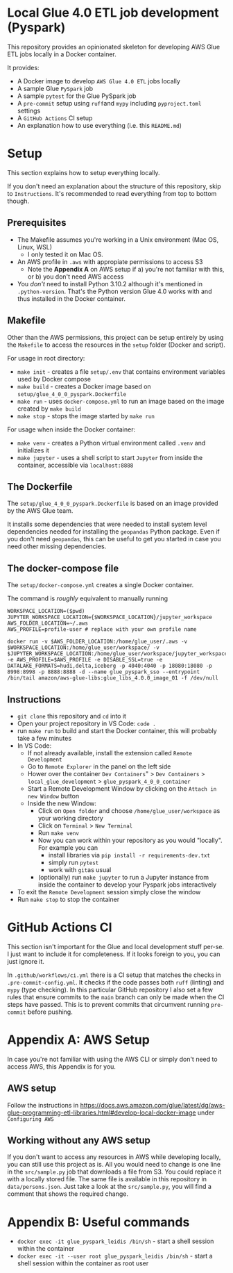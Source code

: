# Local Glue 4.0 ETL job development (Pyspark)

This repository provides an opinionated skeleton for developing AWS Glue ETL jobs locally in a Docker container.

It provides:
- A Docker image to develop `AWS Glue 4.0 ETL` jobs locally
- A sample Glue `PySpark` job
- A sample `pytest` for the Glue PySpark job
- A `pre-commit` setup using `ruff`and `mypy` including `pyproject.toml` settings
- A `GitHub Actions` CI setup
- An explanation how to use everything (i.e. this `README.md`)

# Setup

This section explains how to setup everything locally.

If you don't need an explanation about the structure of this repository, skip to `Instructions`.
It's recommended to read everything from top to bottom though.

## Prerequisites
- The Makefile assumes you're working in a Unix environment (Mac OS, Linux, WSL)
  - I only tested it on Mac OS. 
- An AWS profile in `.aws` with appropiate permissions to access S3
  - Note the **Appendix A** on AWS setup if a) you're not familiar with this, or b) you don't need AWS access
- You _don't_ need to install Python 3.10.2 although it's mentioned in `.python-version`. That's the Python version Glue 4.0 works with and thus installed in the Docker container.

## Makefile

Other than the AWS permissions, this project can be setup entirely by using the `Makefile` to access the resources in the `setup` folder (Docker and script).

For usage in root directory:
- `make init` - creates a file `setup/.env` that contains environment variables used by Docker compose
- `make build` - creates a Docker image based on `setup/glue_4_0_0_pyspark.Dockerfile`
- `make run` - uses `docker-compose.yml` to run an image based on the image created by `make build`
- `make stop` - stops the image started by `make run` 
  
For usage when inside the Docker container:
- `make venv` - creates a Python virtual environment called `.venv` and initializes it
- `make jupyter` - uses a shell script to start `Jupyter` from inside the container, accessible via `localhost:8888`

## The Dockerfile

The `setup/glue_4_0_0_pyspark.Dockerfile` is based on an image provided by the AWS Glue team.

It installs some dependencies that were needed to install system level dependencies needed for installing the `geopandas` Python package. Even if you don't need `geopandas`, this can be useful to get you started in case you need other missing dependencies.

## The docker-compose file

The `setup/docker-compose.yml` creates a single Docker container.

The command is _roughly_ equivalent to manually running
```
WORKSPACE_LOCATION=($pwd)
JUPYTER_WORKSPACE_LOCATION={$WORKSPACE_LOCATION}/jupyter_workspace
AWS_FOLDER_LOCATION=~/.aws
AWS_PROFILE=profile-user # replace with your own profile name

docker run -v $AWS_FOLDER_LOCATION:/home/glue_user/.aws -v $WORKSPACE_LOCATION:/home/glue_user/workspace/ -v $JUPYTER_WORKSPACE_LOCATION:/home/glue_user/workspace/jupyter_workspace/ -e AWS_PROFILE=$AWS_PROFILE -e DISABLE_SSL=true -e DATALAKE_FORMATS=hudi,delta,iceberg -p 4040:4040 -p 18080:18080 -p 8998:8998 -p 8888:8888 -d --name glue_pyspark_sso --entrypoint /bin/tail amazon/aws-glue-libs:glue_libs_4.0.0_image_01 -f /dev/null
```

## Instructions

- `git clone` this repository and `cd` into it
- Open your project repository in VS Code: `code .`
- run `make run` to build and start the Docker container, this will probably take a few minutes
- In VS Code:
  - If not already available, install the extension called `Remote Development`
  - Go to `Remote Explorer` in the panel on the left side
  - Hower over the container `Dev Containers`" > `Dev Containers` > `local_glue_development` > `glue_pyspark_4_0_0_container`
  - Start a Remote Development Window by clicking on the `Attach in new Window` button
  - Inside the new Window:
    - Click on `Open folder` and choose `/home/glue_user/workspace` as your working directory
    - Click on `Terminal` > `New Terminal`
    - Run `make venv`
    - Now you can work within your repository as you would "locally". For example you can 
      - install libraries via `pip install -r requirements-dev.txt`
      - simply run `pytest`
      - work with `git`as usual
    - (optionally) run `make jupyter` to run a Jupyter instance from inside the container to develop your Pyspark jobs interactively
- To exit the `Remote Development` session simply close the window
- Run `make stop` to stop the container

# GitHub Actions CI

This section isn't important for the Glue and local development stuff per-se. I just want to include it for completeness. If it looks foreign to you, you can just ignore it.

In `.github/workflows/ci.yml` there is a CI setup that matches the checks in `.pre-commit-config.yml`.
It checks if the code passes both `ruff` (linting) and `mypy` (type checking).
In this particular GitHub repository I also set a few rules that ensure commits to the `main` branch can only be made when the CI steps have passed. This is to prevent commits that circumvent running `pre-commit` before pushing.

# Appendix A: AWS Setup

In case you're not familiar with using the AWS CLI or simply don't need to access AWS, this Appendix is for you.

## AWS setup

Follow the instructions in https://docs.aws.amazon.com/glue/latest/dg/aws-glue-programming-etl-libraries.html#develop-local-docker-image under `Configuring AWS`

## Working without any AWS setup

If you don't want to access any resources in AWS while developing locally, you can still use this project as is. All you would need to change is one line in the `src/sample.py` job that downloads a file from S3. You could replace it with a locally stored file. The same file is available in this repository in `data/persons.json`. Just take a look at the `src/sample.py`, you will find a comment that shows the required change.

# Appendix B: Useful commands

- `docker exec -it glue_pyspark_leidis /bin/sh` - start a shell session within the container
- `docker exec -it --user root glue_pyspark_leidis /bin/sh` - start a shell session within the container as root user
